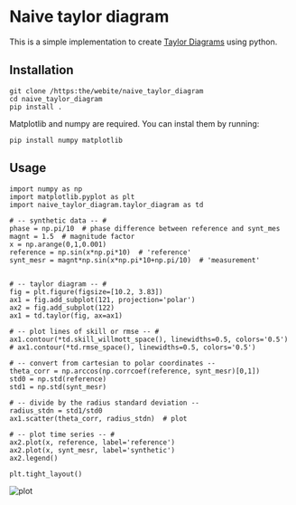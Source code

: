 # Naive taylor diagram

This is a simple implementation to create [Taylor Diagrams]( https://doi.org/10.1029/2000JD900719) using python.

## Installation

```
git clone /https:the/webite/naive_taylor_diagram
cd naive_taylor_diagram
pip install .
```


Matplotlib and numpy are required. You can instal them by running:

`pip install numpy matplotlib`

## Usage
```
import numpy as np
import matplotlib.pyplot as plt
import naive_taylor_diagram.taylor_diagram as td

# -- synthetic data -- #
phase = np.pi/10  # phase difference between reference and synt_mes
magnt = 1.5  # magnitude factor
x = np.arange(0,1,0.001)
reference = np.sin(x*np.pi*10)  # 'reference'
synt_mesr = magnt*np.sin(x*np.pi*10+np.pi/10)  # 'measurement'


# -- taylor diagram -- #
fig = plt.figure(figsize=[10.2, 3.83])
ax1 = fig.add_subplot(121, projection='polar')
ax2 = fig.add_subplot(122)
ax1 = td.taylor(fig, ax=ax1)

# -- plot lines of skill or rmse -- #
ax1.contour(*td.skill_willmott_space(), linewidths=0.5, colors='0.5')
# ax1.contour(*td.rmse_space(), linewidths=0.5, colors='0.5')

# -- convert from cartesian to polar coordinates --
theta_corr = np.arccos(np.corrcoef(reference, synt_mesr)[0,1])
std0 = np.std(reference)
std1 = np.std(synt_mesr)

# -- divide by the radius standard deviation --
radius_stdn = std1/std0
ax1.scatter(theta_corr, radius_stdn)  # plot

# -- plot time series -- #
ax2.plot(x, reference, label='reference')
ax2.plot(x, synt_mesr, label='synthetic')
ax2.legend()

plt.tight_layout()
```

![plot](examples/example1.png)
